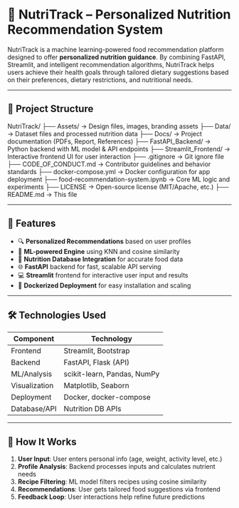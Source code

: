 # 🥗 NutriTrack – Personalized Nutrition Recommendation System

NutriTrack is a machine learning-powered food recommendation platform designed to offer **personalized nutrition guidance**. By combining FastAPI, Streamlit, and intelligent recommendation algorithms, NutriTrack helps users achieve their health goals through tailored dietary suggestions based on their preferences, dietary restrictions, and nutritional needs.

---

## 📁 Project Structure

NutriTrack/
├── Assets/ → Design files, images, branding assets
├── Data/ → Dataset files and processed nutrition data
├── Docs/ → Project documentation (PDFs, Report, References)
├── FastAPI_Backend/ → Python backend with ML model & API endpoints
├── Streamlit_Frontend/ → Interactive frontend UI for user interaction
├── .gitignore → Git ignore file
├── CODE_OF_CONDUCT.md → Contributor guidelines and behavior standards
├── docker-compose.yml → Docker configuration for app deployment
├── food-recommendation-system.ipynb → Core ML logic and experiments
├── LICENSE → Open-source license (MIT/Apache, etc.)
├── README.md → This file


---

## 🚀 Features

- 🔍 **Personalized Recommendations** based on user profiles
- 🧠 **ML-powered Engine** using KNN and cosine similarity
- 🧾 **Nutrition Database Integration** for accurate food data
- 🌐 **FastAPI** backend for fast, scalable API serving
- 💻 **Streamlit** frontend for interactive user input and results
- 🐳 **Dockerized Deployment** for easy installation and scaling

---

## 🛠️ Technologies Used

| Component       | Technology              |
|----------------|--------------------------|
| Frontend        | Streamlit, Bootstrap     |
| Backend         | FastAPI, Flask (API)     |
| ML/Analysis     | scikit-learn, Pandas, NumPy |
| Visualization   | Matplotlib, Seaborn      |
| Deployment      | Docker, docker-compose   |
| Database/API    | Nutrition DB APIs        |

---

## 🧠 How It Works

1. **User Input**: User enters personal info (age, weight, activity level, etc.)
2. **Profile Analysis**: Backend processes inputs and calculates nutrient needs
3. **Recipe Filtering**: ML model filters recipes using cosine similarity
4. **Recommendations**: User gets tailored food suggestions via frontend
5. **Feedback Loop**: User interactions help refine future predictions


